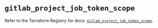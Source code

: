 # `gitlab_project_job_token_scope`

Refer to the Terraform Registry for docs: [`gitlab_project_job_token_scope`](https://registry.terraform.io/providers/gitlabhq/gitlab/16.9.1/docs/resources/project_job_token_scope).
